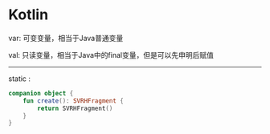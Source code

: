 # Kotlin



var: 可变变量，相当于Java普通变量

val: 只读变量，相当于Java中的final变量，但是可以先申明后赋值

---



static : 

```kotlin
companion object {
    fun create(): SVRHFragment {
        return SVRHFragment()
    }
}
```